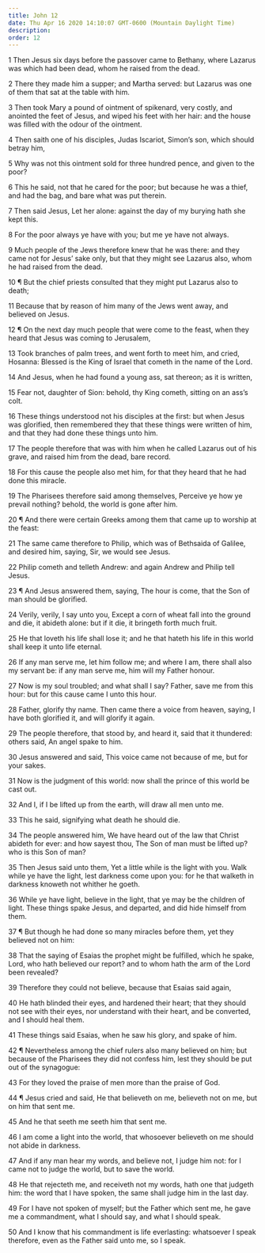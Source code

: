 ```yaml
---
title: John 12
date: Thu Apr 16 2020 14:10:07 GMT-0600 (Mountain Daylight Time)
description: 
order: 12
---
```


<p>
  1 Then Jesus six days before the passover came to Bethany, where Lazarus was
  which had been dead, whom he raised from the dead.
</p>
<p>
  2 There they made him a supper; and Martha served: but Lazarus was one of them
  that sat at the table with him.
</p>
<p>
  3 Then took Mary a pound of ointment of spikenard, very costly, and anointed
  the feet of Jesus, and wiped his feet with her hair: and the house was filled
  with the odour of the ointment.
</p>
<p>
  4 Then saith one of his disciples, Judas Iscariot, Simon&#x2019;s son, which
  should betray him,
</p>
<p>
  5 Why was not this ointment sold for three hundred pence, and given to the
  poor?
</p>
<p>
  6 This he said, not that he cared for the poor; but because he was a thief,
  and had the bag, and bare what was put therein.
</p>
<p>
  7 Then said Jesus, Let her alone: against the day of my burying hath she kept
  this.
</p>
<p>8 For the poor always ye have with you; but me ye have not always.</p>
<p>
  9 Much people of the Jews therefore knew that he was there: and they came not
  for Jesus&#x2019; sake only, but that they might see Lazarus also, whom he had
  raised from the dead.
</p>
<p>
  10 &#xB6; But the chief priests consulted that they might put Lazarus also to
  death;
</p>
<p>
  11 Because that by reason of him many of the Jews went away, and believed on
  Jesus.
</p>
<p>
  12 &#xB6; On the next day much people that were come to the feast, when they
  heard that Jesus was coming to Jerusalem,
</p>
<p>
  13 Took branches of palm trees, and went forth to meet him, and cried,
  Hosanna: Blessed is the King of Israel that cometh in the name of the Lord.
</p>
<p>
  14 And Jesus, when he had found a young ass, sat thereon; as it is written,
</p>
<p>
  15 Fear not, daughter of Sion: behold, thy King cometh, sitting on an
  ass&#x2019;s colt.
</p>
<p>
  16 These things understood not his disciples at the first: but when Jesus was
  glorified, then remembered they that these things were written of him, and
  that they had done these things unto him.
</p>
<p>
  17 The people therefore that was with him when he called Lazarus out of his
  grave, and raised him from the dead, bare record.
</p>
<p>
  18 For this cause the people also met him, for that they heard that he had
  done this miracle.
</p>
<p>
  19 The Pharisees therefore said among themselves, Perceive ye how ye prevail
  nothing? behold, the world is gone after him.
</p>
<p>
  20 &#xB6; And there were certain Greeks among them that came up to worship at
  the feast:
</p>
<p>
  21 The same came therefore to Philip, which was of Bethsaida of Galilee, and
  desired him, saying, Sir, we would see Jesus.
</p>
<p>
  22 Philip cometh and telleth Andrew: and again Andrew and Philip tell Jesus.
</p>
<p>
  23 &#xB6; And Jesus answered them, saying, The hour is come, that the Son of
  man should be glorified.
</p>
<p>
  24 Verily, verily, I say unto you, Except a corn of wheat fall into the ground
  and die, it abideth alone: but if it die, it bringeth forth much fruit.
</p>
<p>
  25 He that loveth his life shall lose it; and he that hateth his life in this
  world shall keep it unto life eternal.
</p>
<p>
  26 If any man serve me, let him follow me; and where I am, there shall also my
  servant be: if any man serve me, him will my Father honour.
</p>
<p>
  27 Now is my soul troubled; and what shall I say? Father, save me from this
  hour: but for this cause came I unto this hour.
</p>
<p>
  28 Father, glorify thy name. Then came there a voice from heaven, saying, I
  have both glorified it, and will glorify it again.
</p>
<p>
  29 The people therefore, that stood by, and heard it, said that it thundered:
  others said, An angel spake to him.
</p>
<p>
  30 Jesus answered and said, This voice came not because of me, but for your
  sakes.
</p>
<p>
  31 Now is the judgment of this world: now shall the prince of this world be
  cast out.
</p>
<p>32 And I, if I be lifted up from the earth, will draw all men unto me.</p>
<p>33 This he said, signifying what death he should die.</p>
<p>
  34 The people answered him, We have heard out of the law that Christ abideth
  for ever: and how sayest thou, The Son of man must be lifted up? who is this
  Son of man?
</p>
<p>
  35 Then Jesus said unto them, Yet a little while is the light with you. Walk
  while ye have the light, lest darkness come upon you: for he that walketh in
  darkness knoweth not whither he goeth.
</p>
<p>
  36 While ye have light, believe in the light, that ye may be the children of
  light. These things spake Jesus, and departed, and did hide himself from them.
</p>
<p>
  37 &#xB6; But though he had done so many miracles before them, yet they
  believed not on him:
</p>
<p>
  38 That the saying of Esaias the prophet might be fulfilled, which he spake,
  Lord, who hath believed our report? and to whom hath the arm of the Lord been
  revealed?
</p>
<p>39 Therefore they could not believe, because that Esaias said again,</p>
<p>
  40 He hath blinded their eyes, and hardened their heart; that they should not
  see with their eyes, nor understand with their heart, and be converted, and I
  should heal them.
</p>
<p>41 These things said Esaias, when he saw his glory, and spake of him.</p>
<p>
  42 &#xB6; Nevertheless among the chief rulers also many believed on him; but
  because of the Pharisees they did not confess him, lest they should be put out
  of the synagogue:
</p>
<p>43 For they loved the praise of men more than the praise of God.</p>
<p>
  44 &#xB6; Jesus cried and said, He that believeth on me, believeth not on me,
  but on him that sent me.
</p>
<p>45 And he that seeth me seeth him that sent me.</p>
<p>
  46 I am come a light into the world, that whosoever believeth on me should not
  abide in darkness.
</p>
<p>
  47 And if any man hear my words, and believe not, I judge him not: for I came
  not to judge the world, but to save the world.
</p>
<p>
  48 He that rejecteth me, and receiveth not my words, hath one that judgeth
  him: the word that I have spoken, the same shall judge him in the last day.
</p>
<p>
  49 For I have not spoken of myself; but the Father which sent me, he gave me a
  commandment, what I should say, and what I should speak.
</p>
<p>
  50 And I know that his commandment is life everlasting: whatsoever I speak
  therefore, even as the Father said unto me, so I speak.
</p>
